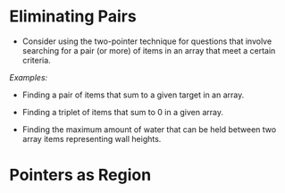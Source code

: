 # Eliminating Pairs
- Consider using the two-pointer technique for questions that involve searching for a pair (or more) of items in an array that meet a certain criteria.

_Examples:_

- Finding a pair of items that sum to a given target in an array.
    
- Finding a triplet of items that sum to 0 in a given array.
    
- Finding the maximum amount of water that can be held between two array items representing wall heights.
# Pointers as Region